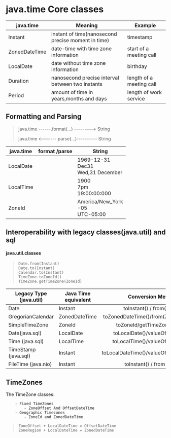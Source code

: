 <h1>java.time Core classes</h1>

| java.time     | Meaning                                            | Example                  |
|---------------|----------------------------------------------------|--------------------------|
| Instant       | instant of time(nanosecond precise moment in time) | timestamp                |
| ZonedDateTime | date-time with time zone information               | start of a meeting call  |
| LocalDate     | date without time zone information                 | birthday                 |
| Duration      | nanosecond precise interval between two instants   | length of a meeting call | 
| Period        | amount of time in years,months and days            | length of work service   |

<h2> Formatting and Parsing</h2>

<blockquote>

java.time ------.format(...) -------->  String

java.time    <------.parse(...)---------- String

</blockquote>

| java.time     | format /parse     | String                                           |
|------------|------------------|-----------------------------------------------|
| LocalDate     | 	                | 1969-12-31 <br/>Dec31 </br>Wed,31 December     |
| LocalTime     | 	                | 1900</br>7pm</br>19:00:00:000                    |
| ZoneId        | 	                | America/New_York</br>-05</br>UTC-05:00           |

<h2> Interoperability with legacy classes(java.util) and sql</h2>
<h4> java.util.classes</h4>
<blockquote> 

    Date.from(Instant)
    Date.to(Instant)
    Calendar.to(Instant)
    TimeZone.toZoneId()
    TimeZone.getTimeZone(ZoneId)

</blockquote>

| Legacy Type (java.util) | Java Time equivalent |            Conversion Methods            |
|-------------------------|----------------------|:----------------------------------------:|
| Date                    | Instant              |       toInstant() / from(Instant)        |
| GregorianCalendar       | ZonedDateTime        |  toZonedDateTime()/from(ZonedDateTime)   |
| SimpleTimeZone          | ZoneId               |       toZoneId/getTimeZone(ZoneId)       |
| Date(java.sql)          | LocalDate            |     toLocalDate()/valueOf(LocalDate)     | 
| Time (java.sql)         | LocalTime            |     toLocalTime()/valueOf(LocalTime)     |
| TimeStamp (java.sql)    | Instant              | toLocalDateTime()/valueOf(LocalDateTime) |
| FileTime (java.nio)     | Instant              |        toInstant() / from(Instant        |

<h2>TimeZones</h2>
<p>
    The TimeZone classes:

        - Fixed TimeZones
            - ZoneOffset And OffsetDateTime            
        - Geographic Timezones
            - ZoneId and ZonedDateTime

</p>
<blockquote>

    ZoneOffset + LocalDateTime = OffsetDateTime
    ZoneRegion + LocalDateTime = ZonedDateTime

</blockquote>